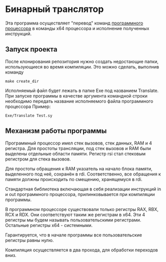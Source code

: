 # Бинарный транслятор #

Эта программа осуществляет "перевод" команд [программного процессора](https://github.com/SimonaytesYan/SoftCPU) в команды x64 процессора и исполнение полученных инструкций.

## Запуск проекта ##

После клонирования репозитория нужно создать недостающие папки, использующиеся во время компиляции. Это можно сделать, выполнив команду
```
make create_dir
```

Исполняемый файл будет лежать в папке Exe под названием Translate. При запуске программы в качестве аргумента командной строки необходимо передать название исполняемого файла программного процессора Пример:
```
Exe/Translate Test.sy
```

## Механизм работы программы ##

Программный процессор имел стек вызовов, стек данных, RAM и 4 регистра. Для простоты трансляции, под стек вызовов и RAM были выделены отдельные области памяти. Регистр rsi стал стековым регистром для стека вызовов.

Для простоты обращения к RAM указатель на начало блока памяти, выделенного под неё, сохранён в rdi. Соответственно, все обращения к памяти должны происходить по смещению, хранящемуся в rdi.

Стандартная библиотека включающая в себя реализации инструкций in и out программного процессора, прилинковывается при компиляции программы.

В программном процессоре существовали только регистры RAX, RBX, RCX и RDX. Они соответствуют таким же регистрам в x64. Эти 4 регистры мы будем называть пользовательскими регистрами. Остальные регистры x64 - системными.

Гарантируется, что в начале программы все пользовательские регистры равны нулю.

Компиляция осуществляется в два прохода, для обработки переходов вниз.